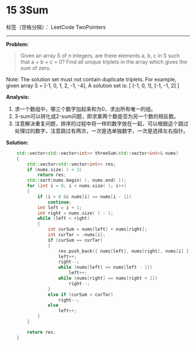 ﻿# 15 3Sum

标签（空格分隔）： LeetCode TwoPointers

---

**Problem:**
>   Given an array S of n integers, are there elements a, b, c in S such that a + b + c = 0? Find all unique triplets in the array which gives the sum of zero.
>
Note: The solution set must not contain duplicate triplets.
For example, given array S = [-1, 0, 1, 2, -1, -4],
A solution set is:
[
  [-1, 0, 1],
  [-1, -1, 2]
]

**Analysis:**

 1. 求一个数组中，哪三个数字加起来和为0，求出所有唯一的组。
 2. 3-sum可以转化成2-sum问题，即求某两个数是否为另一个数的相反数。
 3. 注意解决重复问题，排序的过程中将一样的数字放在一起，可以根据这个跳过处理过的数字，注意跳过有两次，一次是选单独数字，一次是选择左右指针。

**Solution:**
```cpp
	std::vector<std::vector<int>> threeSum(std::vector<int>& nums)
	{
		std::vector<std::vector<int>> res;
		if (nums.size( ) < 3)
			return res;
		std::sort(nums.begin( ), nums.end( ));
		for (int i = 0; i < nums.size( ); i++)
		{
			if (i > 0 && nums[i] == nums[i - 1])
				continue;
			int left = i + 1;
			int right = nums.size( ) - 1;
			while (left < right)
			{
				int curSum = nums[left] + nums[right];
				int curTar = -nums[i];
				if (curSum == curTar)
				{
					res.push_back({ nums[left], nums[right], nums[i] });
					left++;
					right--;
					while (nums[left] == nums[left - 1])
						left++;
					while (nums[right] == nums[right + 1])
						right--;
				}
				else if (curSum > curTar)
					right--;
				else
					left++;
			}
		}

		return res;
	}
```
 

